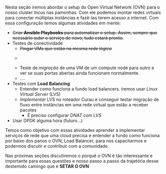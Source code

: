 Nesta seção iremos abordar o setup do Open Virtual Network (OVN) para o nosso cluster Incus nas pamonhas. Com ele podemos montar redes virtuais para conectar múltiplas instâncias e fazê-las terem acesso a internet.
Com essa configuração temos algumas atividades em mente:
- ~~Criar **Ansible Playbooks** para automatizar o setup. Assim, sempre que ncessário subir o serviço de novo, tudo estará pronto.~~
- Testes de conectividade
	-  ~~Pingar VMs que estão na mesma *rede lógica*~~
	-  ~~~Ping para internet com teste de *floating IP*~~
	-  Teste de *migração* de uma VM de um compute node para outro e ver se suas portas abertas ainda funcionam normalmente.
	-  ....
- Testes com **Load Balancing**
	-  Entender como funciona a fundo load balancers. iremos usar *Linux Virtual Server* (LVS)
	-  *Implementar* LVS no roteador Curau e conseguir testar migração de fluxo entre instâncias em uma rede virtual que estão a receber pacotes
		-  É preciso configurar *DNAT com LVS*
- Usar DPDK alguma hora (futuro...)

Temos como objetivo com essas atividades aprender a implementar serviços de rede que uma cloud precisa e entender a fundo como funciona por baixo dos panos o OVN, Load Balancer, para nos capacitarmos e podermos discutir e contribuir com a comunidade.

Nas próximas seções discutiremos o porquê o OVN é tão interessante e importante para essas questões e nosso passo a passo da trajetória desse destemido camingo que é **SETAR O OVN**
